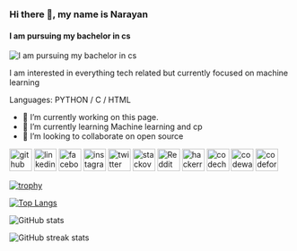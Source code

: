 ### Hi there 👋, my name is Narayan
#### I am pursuing my bachelor in cs
![I am pursuing my bachelor in cs](https://gifimage.net/wp-content/uploads/2017/10/cat-shitposting-gif-1.gif)

I am interested in everything tech related but currently focused on machine learning 

Languages: PYTHON / C /  HTML 

- 🔭 I’m currently working on this page. 
- 🌱 I’m currently learning Machine learning and cp 
- 👯 I’m looking to collaborate on open source 


[<img src='https://cdn.jsdelivr.net/npm/simple-icons@3.0.1/icons/github.svg' alt='github' height='40'>](https://github.com/narayan954)  [<img src='https://cdn.jsdelivr.net/npm/simple-icons@3.0.1/icons/linkedin.svg' alt='linkedin' height='40'>](https://www.linkedin.com/in/narayan-soni-71839b1bb//)  [<img src='https://cdn.jsdelivr.net/npm/simple-icons@3.0.1/icons/facebook.svg' alt='facebook' height='40'>](https://www.facebook.com/narayan.soni.9843)  [<img src='https://cdn.jsdelivr.net/npm/simple-icons@3.0.1/icons/instagram.svg' alt='instagram' height='40'>](https://www.instagram.com/narayansoni_/)  [<img src='https://cdn.jsdelivr.net/npm/simple-icons@3.0.1/icons/twitter.svg' alt='twitter' height='40'>](https://twitter.com/narayan854)  [<img src='https://cdn.jsdelivr.net/npm/simple-icons@3.0.1/icons/stackoverflow.svg' alt='stackoverflow' height='40'>](https://stackoverflow.com/users/5892492/narayan-s)  [<img src='https://cdn.jsdelivr.net/npm/simple-icons@3.0.1/icons/reddit.svg' alt='Reddit' height='40'>](https://www.reddit.com/user/bedpool007)  [<img src='https://cdn.jsdelivr.net/npm/simple-icons@3.0.1/icons/hackerrank.svg' alt='hackerrank' height='40'>](https://www.hackerrank.com/0201cse113)  [<img src='https://cdn.jsdelivr.net/npm/simple-icons@3.0.1/icons/codechef.svg' alt='codechef' height='40'>](https://www.codechef.com/users/narayansoni)  [<img src='https://cdn.jsdelivr.net/npm/simple-icons@3.0.1/icons/codewars.svg' alt='codewars' height='40'>](https://www.codewars.com/users/narayan954)  [<img src='https://cdn.jsdelivr.net/npm/simple-icons@3.0.1/icons/codeforces.svg' alt='codeforces' height='40'>](https://codeforces.com/profile/Nexxxlvl)  

[![trophy](https://github-profile-trophy.vercel.app/?username=narayan954)](https://github.com/ryo-ma/github-profile-trophy)

[![Top Langs](https://github-readme-stats.vercel.app/api/top-langs/?username=narayan954)](https://github.com/anuraghazra/github-readme-stats)

![GitHub stats](https://github-readme-stats.vercel.app/api?username=narayan954&show_icons=true)  

![GitHub streak stats](https://github-readme-streak-stats.herokuapp.com/?user=narayan954)  
